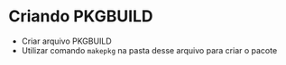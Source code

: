 # Criando PKGBUILD

- Criar arquivo PKGBUILD
- Utilizar comando `makepkg` na pasta desse arquivo para criar o pacote
